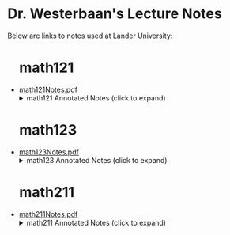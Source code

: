 <script>
    // For anyone looking at this:
    // Obviously this is not a secure way to hide links
    // I'm hiding these links to encourage my students
    // to actually take notes and pay attention during class
    function add_link_by_date(listId,dispDate,urlString){
        if (new Date() >= new Date(dispDate)){
            // TODO: Clean up this Javascript. This works for now, but creating "myItem" might be excessive?

            const segments = new URL(urlString).pathname.split('/');
            const fileName = segments.pop() || segments.pop(); // Handle potential trailing slash

            const myLink=document.createElement('a');
            myLink.href = urlString;
            myLink.text = fileName;
            myLink.target = "_blank"

            const myItem=document.createElement('li');
            myItem.append(myLink);
            document.getElementById(listId).append(myItem);
        }
    }
</script>

<h1>Dr. Westerbaan's Lecture Notes</h1>

Below are links to notes used at Lander University:

<ul>
<h1> math121 </h1>

<li><a href="https://github.com/pwesterbaan/lander_lecture_notes/raw/main/math121Notes.pdf" target="_blank">math121Notes.pdf</a></li>


<details name="annotated_notes">
  <summary>math121 Annotated Notes (click to expand)</summary>

  <ul id="math121Notes_list">
    <script> add_link_by_date("math121Notes_list","2025-08-25T13:00:00","https://github.com/pwesterbaan/lander_lecture_notes/raw/main/math121_NoteKeys/annotated_notes/mathApp_harshbarger_1p1_annotated.pdf")</script>

    <script> add_link_by_date("math121Notes_list","2025-08-27T13:00:00","https://github.com/pwesterbaan/lander_lecture_notes/raw/main/math121_NoteKeys/annotated_notes/mathApp_harshbarger_1p3_annotated.pdf")</script>

    <script> add_link_by_date("math121Notes_list","2025-08-29T13:00:00","https://github.com/pwesterbaan/lander_lecture_notes/raw/main/math121_NoteKeys/annotated_notes/mathApp_harshbarger_1p4_annotated.pdf")</script>

    <script> add_link_by_date("math121Notes_list","2025-09-05T13:00:00","https://github.com/pwesterbaan/lander_lecture_notes/raw/main/math121_NoteKeys/annotated_notes/mathApp_harshbarger_1p5_annotated.pdf")</script>

    <script> add_link_by_date("math121Notes_list","2025-09-12T13:00:00","https://github.com/pwesterbaan/lander_lecture_notes/raw/main/math121_NoteKeys/annotated_notes/mathApp_harshbarger_1p6_annotated.pdf")</script>

    <script> add_link_by_date("math121Notes_list","2025-11-21T13:00:00","https://github.com/pwesterbaan/lander_lecture_notes/raw/main/math121_NoteKeys/annotated_notes/mathApp_harshbarger_2p1_annotated.pdf")</script>

    <script> add_link_by_date("math121Notes_list","2025-11-24T13:00:00","https://github.com/pwesterbaan/lander_lecture_notes/raw/main/math121_NoteKeys/annotated_notes/mathApp_harshbarger_2p2_annotated.pdf")</script>

    <script> add_link_by_date("math121Notes_list","2025-12-03T13:00:00","https://github.com/pwesterbaan/lander_lecture_notes/raw/main/math121_NoteKeys/annotated_notes/mathApp_harshbarger_2p3_annotated.pdf")</script>

    <script> add_link_by_date("math121Notes_list","2025-09-24T13:00:00","https://github.com/pwesterbaan/lander_lecture_notes/raw/main/math121_NoteKeys/annotated_notes/mathApp_harshbarger_4p1_annotated.pdf")</script>

    <script> add_link_by_date("math121Notes_list","2025-09-29T13:00:00","https://github.com/pwesterbaan/lander_lecture_notes/raw/main/math121_NoteKeys/annotated_notes/mathApp_harshbarger_4p2_annotated.pdf")</script>

    <script> add_link_by_date("math121Notes_list","2025-10-06T13:00:00","https://github.com/pwesterbaan/lander_lecture_notes/raw/main/math121_NoteKeys/annotated_notes/mathApp_harshbarger_5p1_annotated.pdf")</script>

    <script> add_link_by_date("math121Notes_list","2025-10-10T13:00:00","https://github.com/pwesterbaan/lander_lecture_notes/raw/main/math121_NoteKeys/annotated_notes/mathApp_harshbarger_5p2_annotated.pdf")</script>

    <script> add_link_by_date("math121Notes_list","2025-10-15T13:00:00","https://github.com/pwesterbaan/lander_lecture_notes/raw/main/math121_NoteKeys/annotated_notes/mathApp_harshbarger_5p3_annotated.pdf")</script>

    <script> add_link_by_date("math121Notes_list","2025-10-24T13:00:00","https://github.com/pwesterbaan/lander_lecture_notes/raw/main/math121_NoteKeys/annotated_notes/mathApp_harshbarger_6p1_annotated.pdf")</script>

    <script> add_link_by_date("math121Notes_list","2025-10-29T13:00:00","https://github.com/pwesterbaan/lander_lecture_notes/raw/main/math121_NoteKeys/annotated_notes/mathApp_harshbarger_6p2_annotated.pdf")</script>

    <script> add_link_by_date("math121Notes_list","2025-11-03T13:00:00","https://github.com/pwesterbaan/lander_lecture_notes/raw/main/math121_NoteKeys/annotated_notes/mathApp_harshbarger_6p3_annotated.pdf")</script>

    <script> add_link_by_date("math121Notes_list","3000-11-12T13:00:00","https://github.com/pwesterbaan/lander_lecture_notes/raw/main/math121_NoteKeys/annotated_notes/mathApp_harshbarger_6p4_annotated.pdf")</script>

  </ul>
</details>



<h1> math123 </h1>

<li><a href="https://github.com/pwesterbaan/lander_lecture_notes/raw/main/math123Notes.pdf" target="_blank">math123Notes.pdf</a></li>


<details name="annotated_notes">
  <summary>math123 Annotated Notes (click to expand)</summary>

  <ul id="math123Notes_list">
    <script> add_link_by_date("math123Notes_list","2025-08-23T09:00:00","https://github.com/pwesterbaan/lander_lecture_notes/raw/main/math123_NoteKeys/annotated_notes/math123Notes_1p4_annotated.pdf")</script>

    <script> add_link_by_date("math123Notes_list","2025-08-26T09:00:00","https://github.com/pwesterbaan/lander_lecture_notes/raw/main/math123_NoteKeys/annotated_notes/math123Notes_2p1_annotated.pdf")</script>

    <script> add_link_by_date("math123Notes_list","2025-08-28T09:00:00","https://github.com/pwesterbaan/lander_lecture_notes/raw/main/math123_NoteKeys/annotated_notes/math123Notes_2p2_annotated.pdf")</script>

    <script> add_link_by_date("math123Notes_list","2025-09-06T09:00:00","https://github.com/pwesterbaan/lander_lecture_notes/raw/main/math123_NoteKeys/annotated_notes/math123Notes_2p4_annotated.pdf")</script>

    <script> add_link_by_date("math123Notes_list","2025-08-11T09:00:00","https://github.com/pwesterbaan/lander_lecture_notes/raw/main/math123_NoteKeys/annotated_notes/math123Notes_2p5_annotated.pdf")</script>

    <script> add_link_by_date("math123Notes_list","2025-08-16T09:00:00","https://github.com/pwesterbaan/lander_lecture_notes/raw/main/math123_NoteKeys/annotated_notes/math123Notes_2p6_annotated.pdf")</script>

    <script> add_link_by_date("math123Notes_list","2025-09-25T09:00:00","https://github.com/pwesterbaan/lander_lecture_notes/raw/main/math123_NoteKeys/annotated_notes/math123Notes_3p1_annotated.pdf")</script>

    <script> add_link_by_date("math123Notes_list","2025-09-27T09:00:00","https://github.com/pwesterbaan/lander_lecture_notes/raw/main/math123_NoteKeys/annotated_notes/math123Notes_3p2_annotated.pdf")</script>

    <script> add_link_by_date("math123Notes_list","2025-09-30T09:00:00","https://github.com/pwesterbaan/lander_lecture_notes/raw/main/math123_NoteKeys/annotated_notes/math123Notes_3p3_annotated.pdf")</script>

  </ul>
</details>



<h1> math211 </h1>

<li><a href="https://github.com/pwesterbaan/lander_lecture_notes/raw/main/math211Notes.pdf" target="_blank">math211Notes.pdf</a></li>


<details name="annotated_notes">
  <summary>math211 Annotated Notes (click to expand)</summary>

  <ul id="math211Notes_list">
    <script> add_link_by_date("math211Notes_list","2025-08-19T11:00:00","https://github.com/pwesterbaan/lander_lecture_notes/raw/main/math211_NoteKeys/annotated_notes/math211Notes_1p1_annotated.pdf")</script>

    <script> add_link_by_date("math211Notes_list","2025-08-21T11:00:00","https://github.com/pwesterbaan/lander_lecture_notes/raw/main/math211_NoteKeys/annotated_notes/math211Notes_1p2_1p4_1p5_annotated.pdf")</script>

    <script> add_link_by_date("math211Notes_list","2025-08-26T11:00:00","https://github.com/pwesterbaan/lander_lecture_notes/raw/main/math211_NoteKeys/annotated_notes/math211Notes_2p1_2p2_2p3_annotated.pdf")</script>

    <script> add_link_by_date("math211Notes_list","2025-08-28T11:00:00","https://github.com/pwesterbaan/lander_lecture_notes/raw/main/math211_NoteKeys/annotated_notes/math211Notes_2p4_2p5_annotated.pdf")</script>

    <script> add_link_by_date("math211Notes_list","2025-09-04T11:00:00","https://github.com/pwesterbaan/lander_lecture_notes/raw/main/math211_NoteKeys/annotated_notes/math211Notes_3p1_annotated.pdf")</script>

    <script> add_link_by_date("math211Notes_list","2025-09-09T11:00:00","https://github.com/pwesterbaan/lander_lecture_notes/raw/main/math211_NoteKeys/annotated_notes/math211Notes_3p2_3p3_annotated.pdf")</script>

    <script> add_link_by_date("math211Notes_list","2025-09-11T11:00:00","https://github.com/pwesterbaan/lander_lecture_notes/raw/main/math211_NoteKeys/annotated_notes/math211Notes_3p4_3p5_annotated.pdf")</script>

    <script> add_link_by_date("math211Notes_list","2025-09-23T11:00:00","https://github.com/pwesterbaan/lander_lecture_notes/raw/main/math211_NoteKeys/annotated_notes/math211Notes_4p1_4p2_annotated.pdf")</script>

    <script> add_link_by_date("math211Notes_list","2025-09-25T11:00:00","https://github.com/pwesterbaan/lander_lecture_notes/raw/main/math211_NoteKeys/annotated_notes/math211Notes_4p3_4p4_annotated.pdf")</script>

    <script> add_link_by_date("math211Notes_list","2025-10-02T11:00:00","https://github.com/pwesterbaan/lander_lecture_notes/raw/main/math211_NoteKeys/annotated_notes/math211Notes_6p1_6p2_annotated.pdf")</script>

    <script> add_link_by_date("math211Notes_list","2025-10-09T11:00:00","https://github.com/pwesterbaan/lander_lecture_notes/raw/main/math211_NoteKeys/annotated_notes/math211Notes_7p1_7p2_7p3_annotated.pdf")</script>

    <script> add_link_by_date("math211Notes_list","2025-10-28T11:00:00","https://github.com/pwesterbaan/lander_lecture_notes/raw/main/math211_NoteKeys/annotated_notes/math211Notes_7p4_8p1_8p2_annotated.pdf")</script>

    <script> add_link_by_date("math211Notes_list","2025-10-30T11:00:00","https://github.com/pwesterbaan/lander_lecture_notes/raw/main/math211_NoteKeys/annotated_notes/math211Notes_8p3_9p1_9p2_annotated.pdf")</script>

    <script> add_link_by_date("math211Notes_list","2025-11-04T11:00:00","https://github.com/pwesterbaan/lander_lecture_notes/raw/main/math211_NoteKeys/annotated_notes/math211Notes_9p3_annotated.pdf")</script>

    <script> add_link_by_date("math211Notes_list","2025-11-06T11:00:00","https://github.com/pwesterbaan/lander_lecture_notes/raw/main/math211_NoteKeys/annotated_notes/math211Notes_9p4_annotated.pdf")</script>

  </ul>
</details>



</ul>
